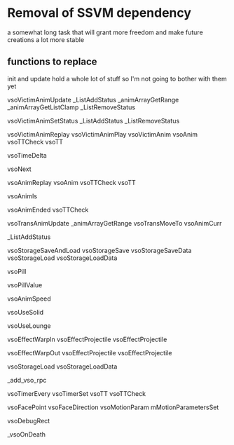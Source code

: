 # Removal of SSVM dependency

a somewhat long task that will grant more freedom and make future creations a lot more stable

## functions to replace

init and update hold a whole lot of stuff so I'm not going to bother with them yet

vsoVictimAnimUpdate
	_ListAddStatus
	_animArrayGetRange
	_animArrayGetListClamp
	_ListRemoveStatus

vsoVictimAnimSetStatus
	_ListAddStatus
	_ListRemoveStatus

vsoVictimAnimReplay
	vsoVictimAnimPlay
		vsoVictimAnim
			vsoAnim
				vsoTTCheck
				vsoTT

vsoTimeDelta

vsoNext

vsoAnimReplay
	vsoAnim
		vsoTTCheck
		vsoTT

vsoAnimIs

vsoAnimEnded
	vsoTTCheck

vsoTransAnimUpdate
	_animArrayGetRange
	vsoTransMoveTo
	vsoAnimCurr

_ListAddStatus

vsoStorageSaveAndLoad
	vsoStorageSave
		vsoStorageSaveData
	vsoStorageLoad
		vsoStorageLoadData

vsoPill

vsoPillValue

vsoAnimSpeed

vsoUseSolid

vsoUseLounge

vsoEffectWarpIn
	vsoEffectProjectile
		vsoEffectProjectile

vsoEffectWarpOut
	vsoEffectProjectile
		vsoEffectProjectile

vsoStorageLoad
	vsoStorageLoadData

_add_vso_rpc

vsoTimerEvery
	vsoTimerSet
		vsoTT
	vsoTTCheck

vsoFacePoint
	vsoFaceDirection
		vsoMotionParam
			mMotionParametersSet

vsoDebugRect

_vsoOnDeath
